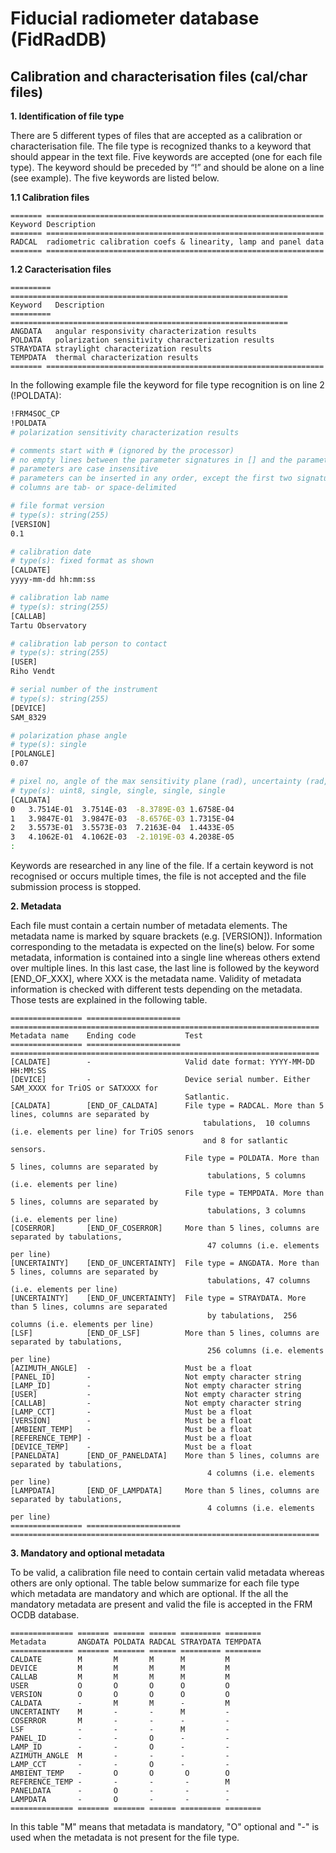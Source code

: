 # Fiducial radiometer database (FidRadDB)

## Calibration and characterisation files (cal/char files)

**1. Identification of file type**

There are 5 different types of files that are accepted as a calibration or characterisation file.
The file type is recognized thanks to a keyword that should appear in the text file.
Five keywords are accepted (one for each file type). The keyword should be preceded
by “!” and should be alone on a line (see example). The five keywords are listed below.

**1.1 Calibration files**
```eval_rst
======= ==============================================================
Keyword Description
======= ==============================================================
RADCAL  radiometric calibration coefs & linearity, lamp and panel data
======= ==============================================================
```

**1.2 Caracterisation files**

```eval_rst
========= ==============================================================
Keyword   Description
========= ==============================================================
ANGDATA   angular responsivity characterization results
POLDATA   polarization sensitivity characterization results
STRAYDATA straylight characterization results
TEMPDATA  thermal characterization results
======= ==============================================================
```

In the following example file the keyword for file type recognition is on line 2 (!POLDATA):

```bash
!FRM4SOC_CP
!POLDATA
# polarization sensitivity characterization results

# comments start with # (ignored by the processor)
# no empty lines between the parameter signatures in [] and the parameter values
# parameters are case insensitive
# parameters can be inserted in any order, except the first two signatures
# columns are tab- or space-delimited

# file format version
# type(s): string(255)
[VERSION]
0.1

# calibration date
# type(s): fixed format as shown
[CALDATE]
yyyy-mm-dd hh:mm:ss

# calibration lab name
# type(s): string(255)
[CALLAB]
Tartu Observatory

# calibration lab person to contact
# type(s): string(255)
[USER]
Riho Vendt

# serial number of the instrument
# type(s): string(255)
[DEVICE]
SAM_8329

# polarization phase angle
# type(s): single
[POLANGLE]
0.07

# pixel no, angle of the max sensitivity plane (rad), uncertainty (rad, k=2), semi-amplitude, uncertainty (k=2)
# type(s): uint8, single, single, single, single
[CALDATA]
0	3.7514E-01	3.7514E-03	-8.3789E-03	1.6758E-04
1	3.9847E-01	3.9847E-03	-8.6576E-03	1.7315E-04
2	3.5573E-01	3.5573E-03	7.2163E-04	1.4433E-05
3	4.1062E-01	4.1062E-03	-2.1019E-03	4.2038E-05
:
```

Keywords are researched in any line of the file. If a certain keyword is not recognised or
occurs multiple times, the file is not accepted and the file submission process is stopped.

**2. Metadata**

Each file must contain a certain number of metadata elements. The metadata name is marked
by square brackets (e.g. [VERSION]). Information corresponding to the metadata is expected
on the line(s) below. For some metadata, information is contained into a single line whereas
others extend over multiple lines. In this last case, the last line is followed by the keyword
[END_OF_XXX], where XXX is the metadata name. Validity of metadata information is checked with
different tests depending on the metadata. Those tests are explained in the following table.

```eval_rst
================ ===================== =====================================================================
Metadata name    Ending code           Test
================ ===================== =====================================================================
[CALDATE]        -                     Valid date format: YYYY-MM-DD HH:MM:SS
[DEVICE]         -                     Device serial number. Either SAM_XXXX for TriOS or SATXXXX for
                                       Satlantic.
[CALDATA]        [END_OF_CALDATA]      File type = RADCAL. More than 5 lines, columns are separated by
                                           tabulations,  10 columns (i.e. elements per line) for TriOS senors
                                           and 8 for satlantic sensors.
                                       File type = POLDATA. More than 5 lines, columns are separated by
                                            tabulations, 5 columns (i.e. elements per line)
                                       File type = TEMPDATA. More than 5 lines, columns are separated by
                                            tabulations, 3 columns (i.e. elements per line)
[COSERROR]       [END_OF_COSERROR]     More than 5 lines, columns are separated by tabulations,
                                            47 columns (i.e. elements per line)
[UNCERTAINTY]    [END_OF_UNCERTAINTY]  File type = ANGDATA. More than 5 lines, columns are separated by
                                            tabulations, 47 columns (i.e. elements per line)
[UNCERTAINTY]    [END_OF_UNCERTAINTY]  File type = STRAYDATA. More than 5 lines, columns are separated
                                            by tabulations,  256 columns (i.e. elements per line) 
[LSF]            [END_OF_LSF]          More than 5 lines, columns are separated by tabulations,
                                            256 columns (i.e. elements per line)
[AZIMUTH_ANGLE]  -                     Must be a float 
[PANEL_ID]       -                     Not empty character string
[LAMP_ID]        -                     Not empty character string
[USER]           -                     Not empty character string
[CALLAB]         -                     Not empty character string
[LAMP_CCT]       -                     Must be a float
[VERSION]        -                     Must be a float
[AMBIENT_TEMP]   -                     Must be a float
[REFERENCE_TEMP] -                     Must be a float
[DEVICE_TEMP]    -                     Must be a float
[PANELDATA]      [END_OF_PANELDATA]    More than 5 lines, columns are separated by tabulations,
                                            4 columns (i.e. elements per line) 
[LAMPDATA]       [END_OF_LAMPDATA]     More than 5 lines, columns are separated by tabulations,
                                            4 columns (i.e. elements per line)
================ ===================== =====================================================================
```

**3. Mandatory and optional metadata**

To be valid, a calibration file need to contain certain valid metadata whereas others are only optional. The table below summarize for each file type which metadata are mandatory and which are optional. If the all the mandatory metadata are present and valid the file is accepted in the FRM OCDB database.

```eval_rst
============== ======= ======= ====== ========= ========
Metadata       ANGDATA POLDATA RADCAL STRAYDATA TEMPDATA
============== ======= ======= ====== ========= ========
CALDATE        M       M       M      M         M
DEVICE         M       M       M      M         M
CALLAB         M       M       M      M         M
USER           O       O       O      O         O
VERSION        O       O       O      O         O
CALDATA        -       M       M      -         M
UNCERTAINTY    M       -       -      M         - 
COSERROR       M       -       -      -         -
LSF            -       -       -      M         -
PANEL_ID       -       -       O      -         -
LAMP_ID        -       -       O      -         -
AZIMUTH_ANGLE  M       -       -      -         - 
LAMP_CCT       -       -       O      -         -
AMBIENT_TEMP   -       O       O       O        O
REFERENCE_TEMP -       -       -       -        M
PANELDATA      -       O       -       -        -
LAMPDATA       -       O       -       -        -
============== ======= ======= ====== ========= ========
```

In this table "M" means that metadata is mandatory, "O" optional and "-" is used when the metadata is
not present for the file type.
